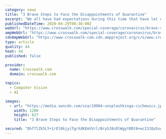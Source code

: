 ```yaml
---
category: news
title: "3 Brave Steps to Face the Disappointments of Quarantine"
excerpt: "We all have had expectations during this time that have let us down. We need to properly grieve the disappointments so we can draw closer to God and not grow any bitterness."
publishedDateTime: 2020-04-29T00:30:00Z
webUrl: "https://www.crosswalk.com/special-coverage/coronavirus/brave-steps-to-face-the-disappointments-of-quarantine.html"
ampWebUrl: "https://www.crosswalk.com/special-coverage/coronavirus/brave-steps-to-face-the-disappointments-of-quarantine.html?amp=1"
cdnAmpWebUrl: "https://www-crosswalk-com.cdn.ampproject.org/c/s/www.crosswalk.com/special-coverage/coronavirus/brave-steps-to-face-the-disappointments-of-quarantine.html?amp=1"
type: article
quality: 44
heat: 44
published: false

provider:
  name: Crosswalk.com
  domain: crosswalk.com

topics:
  - Computer Vision
  - AI

images:
  - url: "https://media.swncdn.com/via/10904-unsplashkinga-cichewicz.jpg"
    width: 1200
    height: 627
    title: "3 Brave Steps to Face the Disappointments of Quarantine"

secured: "Dhf7lZk5LY+1rEl0kjyiTgrXdKEmYUrl/Bry5J0cRlWgyY0Dt8+wcI3JQu5sweLphN/9yRLsHq1aMe8oI7Icw2ZlKp7Btnh00meU5tsuP021ZfvJry489PjyRwn9DOXACbKhs1660YFuuE3Aaq0L0CtSdfNPpheV804k+MYx2+P2r99eIghzCrAtkAh11rF7JStPT0IQb83PxwxeSYuHqD+muprYgXe2mhziPnsk0Lj4qJ2aBhT+UMsQJYMfv8V3iJfco0opsDPXWL729sSN6+eU3PrXzT2Z9KV2T9Q0B9BS98O9dAW1D8NFhl/AU/cQ;5SvyqF/37pieyuekjmtXHg=="
---
```


